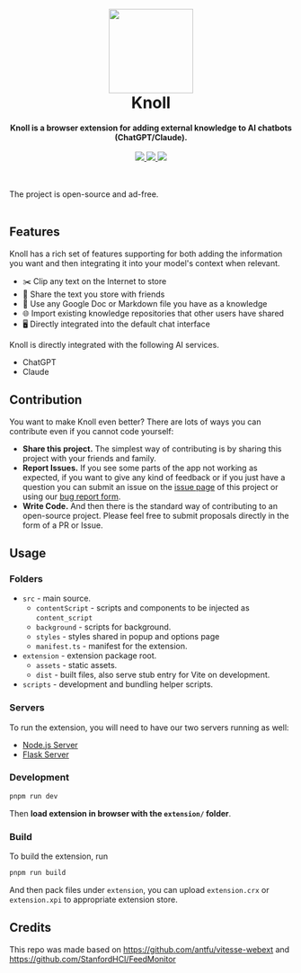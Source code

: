 <h1 align="center">
<br>
<img src="https://i.postimg.cc/Gt36ZsMB/logo.png" width="150">
<br>
    Knoll
</h1>
<p align="center">
<b>Knoll is a browser extension for adding external knowledge to AI chatbots (ChatGPT/Claude). </b>
<br><br> 
        <a href="https://arxiv.org/abs/2505.19335">
            <img src="https://img.shields.io/badge/📝-Paper-0392cf">
        </a>
        <a href="https://knollapp.com">
            <img src="https://img.shields.io/badge/🌐-Website-f18f33">
        </a>
        <a href="https://chromewebstore.google.com/detail/knoll/fmboebkmcojlljnachnegpbikpnbanfc">
            <img src="https://img.shields.io/badge/🧩-Chrome%20Extension-8a58d6">
        </a>

<br/><br/>
    The project is open-source and ad-free.
<br/><br/>
</a>
</p>


## Features
Knoll has a rich set of features supporting for both adding the information you want and then integrating it into your model's context when relevant. 
- ✂️ Clip any text on the Internet to store
- 🔗 Share the text you store with friends
- 📄 Use any Google Doc or Markdown file you have as a knowledge
- 🌐 Import existing knowledge repositories that other users have shared
- 🖥️ Directly integrated into the default chat interface

Knoll is directly integrated with the following AI services. 
- ChatGPT
- Claude

## Contribution
You want to make Knoll even better? There are lots of ways you can contribute even if you cannot code yourself:

* **Share this project.** The simplest way of contributing is by sharing this project with your friends and family. 
* **Report Issues.** If you see some parts of the app not working as expected, if you want to give any kind of feedback or if you just have a question you can submit an issue on the [issue page](https://github.com/dorazhao99/community-lm-extension/issues) of this project or using our [bug report form](https://docs.google.com/forms/d/e/1FAIpQLSfjB7zY4lH6jPOok0rsIu4Qbg2lVXMeJatyM3cReUQlUWV3bQ/viewform).
* **Write Code.** And then there is the standard way of contributing to an open-source project. Please feel free to submit proposals directly in the form of a PR or Issue.


## Usage

### Folders

- `src` - main source.
  - `contentScript` - scripts and components to be injected as `content_script`
  - `background` - scripts for background.
  - `styles` - styles shared in popup and options page
  - `manifest.ts` - manifest for the extension.
- `extension` - extension package root.
  - `assets` - static assets.
  - `dist` - built files, also serve stub entry for Vite on development.
- `scripts` - development and bundling helper scripts.

### Servers 
To run the extension, you will need to have our two servers running as well:
- [Node.js Server](https://github.com/dorazhao99/community-lm-server)
- [Flask Server](https://github.com/dorazhao99/community-lm-embedding)

### Development

```bash
pnpm run dev
```
Then **load extension in browser with the `extension/` folder**.


### Build

To build the extension, run

```bash
pnpm run build
```

And then pack files under `extension`, you can upload `extension.crx` or `extension.xpi` to appropriate extension store.

## Credits

This repo was made based on https://github.com/antfu/vitesse-webext and https://github.com/StanfordHCI/FeedMonitor
